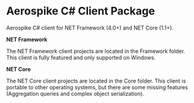 Aerospike C# Client Package
===========================

Aerospike C# client for NET Framework (4.0+) and NET Core (1.1+).

**NET Framework**

The NET Framework client projects are located in the Framework folder. 
This client is fully featured and only supported on Windows.

**NET Core**

The NET Core client projects are located in the Core folder.
This client is portable to other operating systems, but there are some
missing features (Aggregation queries and complex object serialization).

